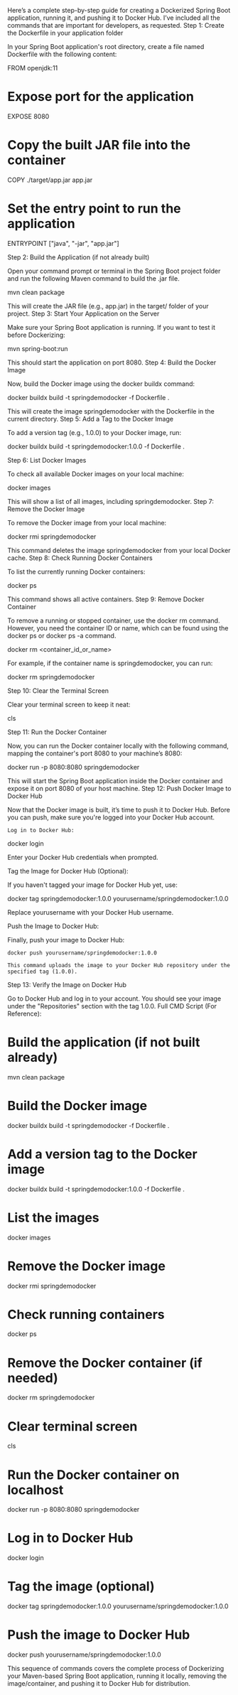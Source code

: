 Here’s a complete step-by-step guide for creating a Dockerized Spring Boot application, running it, and pushing it to Docker Hub. I’ve included all the commands that are important for developers, as requested.
Step 1: Create the Dockerfile in your application folder

In your Spring Boot application's root directory, create a file named Dockerfile with the following content:

FROM openjdk:11

# Expose port for the application
EXPOSE 8080

# Copy the built JAR file into the container
COPY ./target/app.jar app.jar

# Set the entry point to run the application
ENTRYPOINT ["java", "-jar", "app.jar"]

Step 2: Build the Application (if not already built)

Open your command prompt or terminal in the Spring Boot project folder and run the following Maven command to build the .jar file.

mvn clean package

This will create the JAR file (e.g., app.jar) in the target/ folder of your project.
Step 3: Start Your Application on the Server

Make sure your Spring Boot application is running. If you want to test it before Dockerizing:

mvn spring-boot:run

This should start the application on port 8080.
Step 4: Build the Docker Image

Now, build the Docker image using the docker buildx command:

docker buildx build -t springdemodocker -f Dockerfile .

This will create the image springdemodocker with the Dockerfile in the current directory.
Step 5: Add a Tag to the Docker Image

To add a version tag (e.g., 1.0.0) to your Docker image, run:

docker buildx build -t springdemodocker:1.0.0 -f Dockerfile .

Step 6: List Docker Images

To check all available Docker images on your local machine:

docker images

This will show a list of all images, including springdemodocker.
Step 7: Remove the Docker Image

To remove the Docker image from your local machine:

docker rmi springdemodocker

This command deletes the image springdemodocker from your local Docker cache.
Step 8: Check Running Docker Containers

To list the currently running Docker containers:

docker ps

This command shows all active containers.
Step 9: Remove Docker Container

To remove a running or stopped container, use the docker rm command. However, you need the container ID or name, which can be found using the docker ps or docker ps -a command.

docker rm <container_id_or_name>

For example, if the container name is springdemodocker, you can run:

docker rm springdemodocker

Step 10: Clear the Terminal Screen

Clear your terminal screen to keep it neat:

cls

Step 11: Run the Docker Container

Now, you can run the Docker container locally with the following command, mapping the container's port 8080 to your machine’s 8080:

docker run -p 8080:8080 springdemodocker

This will start the Spring Boot application inside the Docker container and expose it on port 8080 of your host machine.
Step 12: Push Docker Image to Docker Hub

Now that the Docker image is built, it’s time to push it to Docker Hub. Before you can push, make sure you're logged into your Docker Hub account.

    Log in to Docker Hub:

docker login

Enter your Docker Hub credentials when prompted.

Tag the Image for Docker Hub (Optional):

If you haven't tagged your image for Docker Hub yet, use:

docker tag springdemodocker:1.0.0 yourusername/springdemodocker:1.0.0

Replace yourusername with your Docker Hub username.

Push the Image to Docker Hub:

Finally, push your image to Docker Hub:

    docker push yourusername/springdemodocker:1.0.0

    This command uploads the image to your Docker Hub repository under the specified tag (1.0.0).

Step 13: Verify the Image on Docker Hub

Go to Docker Hub and log in to your account. You should see your image under the "Repositories" section with the tag 1.0.0.
Full CMD Script (For Reference):

# Build the application (if not built already)
mvn clean package

# Build the Docker image
docker buildx build -t springdemodocker -f Dockerfile .

# Add a version tag to the Docker image
docker buildx build -t springdemodocker:1.0.0 -f Dockerfile .

# List the images
docker images

# Remove the Docker image
docker rmi springdemodocker

# Check running containers
docker ps

# Remove the Docker container (if needed)
docker rm springdemodocker

# Clear terminal screen
cls

# Run the Docker container on localhost
docker run -p 8080:8080 springdemodocker

# Log in to Docker Hub
docker login

# Tag the image (optional)
docker tag springdemodocker:1.0.0 yourusername/springdemodocker:1.0.0

# Push the image to Docker Hub
docker push yourusername/springdemodocker:1.0.0

This sequence of commands covers the complete process of Dockerizing your Maven-based Spring Boot application, running it locally, removing the image/container, and pushing it to Docker Hub for distribution.
